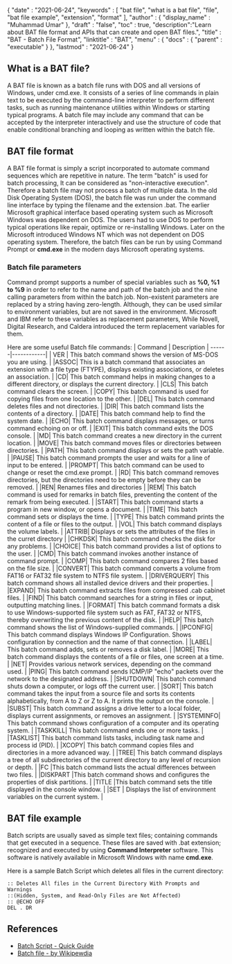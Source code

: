 {
  "date" : "2021-06-24",
  "keywords" : [ "bat file", "what is a bat file", "file", "bat file example", "extension", "format" ],
  "author" : {
    "display_name" : "Muhammad Umar"
  },
  "draft" : "false",
  "toc" : true,
  "description":"Learn about BAT file format and APIs that can create and open BAT files.",
  "title" : "BAT - Batch File Format",
  "linktitle" : "BAT",
  "menu" : {
    "docs" : {
      "parent" : "executable"
    }
  },
  "lastmod" : "2021-06-24"
}

## What is a BAT file?
A BAT file is known as a batch file runs with DOS and all versions of Windows, under cmd.exe. It consists of a series of line commands in plain text to be executed by the command-line interpreter to perform different tasks, such as running maintenance utilities within Windows or starting typical programs. A batch file may include any command that can be accepted by the interpreter interactively and use the structure of code that enable conditional branching and looping as written within the batch file.
## BAT file format
A BAT file format is simply a script incorporated to automate command sequences which are repetitive in nature. The term "batch" is used for batch processing, It can be considered as "non-interactive execution". Therefore a batch file may not process a batch of multiple data. In the old Disk Operating System (DOS), the batch file was run under the command line interface by typing the filename and the extension .bat. The earlier Microsoft graphical interface based operating system such as Microsoft Windows was dependent on DOS. The users had to use DOS to perform typical operations like repair, optimize or re-installing Windows. Later on the Microsoft introduced Windows NT which was not dependent on DOS operating system. Therefore, the batch files can  be run by using Command Prompt or **cmd.exe** in the modern days Microsoft operating systems.
### Batch file parameters
Command prompt supports a number of special variables such as **%0, %1 to %9** in order to refer to the name and path of the batch job and the nine calling parameters from within the batch job. Non-existent parameters are replaced by a string having zero-length. Although, they can be used similar to environment variables, but are not saved in the environment. Microsoft and IBM refer to these variables as replacement parameters, While Novell, Digital Research, and Caldera introduced the term replacement variables for them. 

Here are some useful Batch file commands:
| Command |   Description |
------|------------|
|  VER | This batch command shows the version of MS-DOS you are using. |
|ASSOC| This is a batch command that associates an extension with a file type (FTYPE), displays existing associations, or deletes an association. |
|CD| This batch command helps in making changes to a different directory, or displays the current directory. |
|CLS| This batch command clears the screen. |
|COPY| This batch command is used for copying files from one location to the other. |
|DEL| This batch command deletes files and not directories. |
|DIR| This batch command lists the contents of a directory. |
|DATE| This batch command help to find the system date. |
|ECHO| This batch command displays messages, or turns command echoing on or off. |
|EXIT| This batch command exits the DOS console. |
|MD| This batch command creates a new directory in the current location. |
|MOVE| This batch command moves files or directories between directories. |
|PATH| This batch command displays or sets the path variable. |
|PAUSE| This batch command prompts the user and waits for a line of input to be entered. |
|PROMPT| This batch command can be used to change or reset the cmd.exe prompt. |
|RD| This batch command removes directories, but the directories need to be empty before they can be removed. |
|REN| Renames files and directories |
|REM| This batch command is used for remarks in batch files, preventing the content of the remark from being executed. |
|START| This batch command starts a program in new window, or opens a document. |
|TIME| This batch command sets or displays the time. |
|TYPE| This batch command prints the content of a file or files to the output. |
|VOL| This batch command displays the volume labels. |
|ATTRIB| Displays or sets the attributes of the files in the curret directory |
|CHKDSK| This batch command checks the disk for any problems. |
|CHOICE| This batch command provides a list of options to the user. |
|CMD| This batch command invokes another instance of command prompt. |
|COMP| This batch command compares 2 files based on the file size. |
|CONVERT| This batch command converts a volume from FAT16 or FAT32 file system to NTFS file system. |
|DRIVERQUERY| This batch command shows all installed device drivers and their properties. |
|EXPAND| This batch command extracts files from compressed .cab cabinet files. |
|FIND| This batch command searches for a string in files or input, outputting matching lines. |
|FORMAT| This batch command formats a disk to use Windows-supported file system such as FAT, FAT32 or NTFS, thereby overwriting the previous content of the disk. |
|HELP| This batch command shows the list of Windows-supplied commands. |
|IPCONFIG| This batch command displays Windows IP Configuration. Shows configuration by connection and the name of that connection. |
|LABEL| This batch command adds, sets or removes a disk label. |
|MORE| This batch command displays the contents of a file or files, one screen at a time. |
|NET| Provides various network services, depending on the command used. |
|PING| This batch command sends ICMP/IP "echo" packets over the network to the designated address. |
|SHUTDOWN| This batch command shuts down a computer, or logs off the current user. |
|SORT| This batch command takes the input from a source file and sorts its contents alphabetically, from A to Z or Z to A. It prints the output on the console. |
|SUBST| This batch command assigns a drive letter to a local folder, displays current assignments, or removes an assignment. |
|SYSTEMINFO| This batch command shows configuration of a computer and its operating system. |
|TASKKILL| This batch command ends one or more tasks. |
|TASKLIST| This batch command lists tasks, including task name and process id (PID). |
|XCOPY| This batch command copies files and directories in a more advanced way. |
|TREE| This batch command displays a tree of all subdirectories of the current directory to any level of recursion or depth. |
|FC |This batch command lists the actual differences between two files. |
|DISKPART |This batch command shows and configures the properties of disk partitions. |
|TITLE |This batch command sets the title displayed in the console window. |
|SET | Displays the list of environment variables on the current system. |

## BAT file example
Batch scripts are usually saved as simple text files; containing commands that get executed in a sequence. These files are saved with .bat extension; recognized and executed by using **Command Interpreter** software. This software is natively available in Microsoft Windows with name **cmd.exe**.

Here is a sample Batch Script which deletes all files in the current directory:
```
:: Deletes All files in the Current Directory With Prompts and Warnings
::(Hidden, System, and Read-Only Files are Not Affected)
:: @ECHO OFF
DEL . DR
```


## References 

* [Batch Script - Quick Guide](https://www.tutorialspoint.com/batch_script/batch_script_quick_guide.htm)
* [Batch file - by Wikipewdia](https://en.wikipedia.org/wiki/Batch_file)
